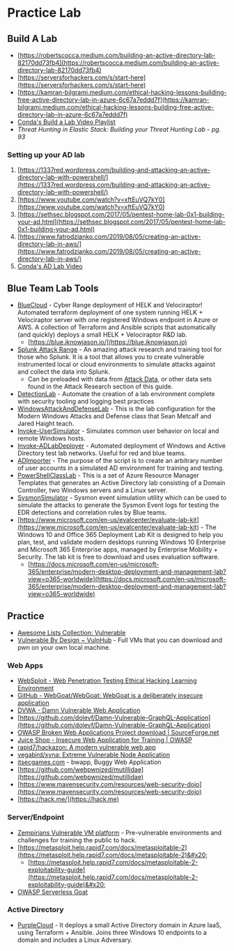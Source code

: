 # Practice Lab

## **Build A Lab**

* [https://robertscocca.medium.com/building-an-active-directory-lab-82170dd73fb4](https://robertscocca.medium.com/building-an-active-directory-lab-82170dd73fb4)
* [https://serversforhackers.com/s/start-here](https://serversforhackers.com/s/start-here)
* [https://kamran-bilgrami.medium.com/ethical-hacking-lessons-building-free-active-directory-lab-in-azure-6c67a7eddd7f](https://kamran-bilgrami.medium.com/ethical-hacking-lessons-building-free-active-directory-lab-in-azure-6c67a7eddd7f)
* [Conda's Build a Lab Video Playlist ](https://www.youtube.com/playlist?list=PLDrNMcTNhhYoEjHYs0ZBfcSE7Hw46BeTA)
* _Threat Hunting in Elastic Stack: Building your Threat Hunting Lab - pg. 93_

### Setting up your AD lab&#x20;

1. [https://1337red.wordpress.com/building-and-attacking-an-active-directory-lab-with-powershell/](https://1337red.wordpress.com/building-and-attacking-an-active-directory-lab-with-powershell/)
2. [https://www.youtube.com/watch?v=xftEuVQ7kY0](https://www.youtube.com/watch?v=xftEuVQ7kY0)
3. [https://sethsec.blogspot.com/2017/05/pentest-home-lab-0x1-building-your-ad.html](https://sethsec.blogspot.com/2017/05/pentest-home-lab-0x1-building-your-ad.html)
4. [https://www.fatrodzianko.com/2019/08/05/creating-an-active-directory-lab-in-aws/](https://www.fatrodzianko.com/2019/08/05/creating-an-active-directory-lab-in-aws/)
5. [Conda's AD Lab Video](https://www.youtube.com/watch?v=Bm3mihQNGI4\&list=PLDrNMcTNhhYqZj7WZt2GfNhBDqBnhW6AT\&index=2)

## Blue Team Lab Tools

* [BlueCloud](https://github.com/iknowjason/BlueCloud) - Cyber Range deployment of HELK and Velociraptor! Automated terraform deployment of one system running HELK + Velociraptor server with one registered Windows endpoint in Azure or AWS. A collection of Terraform and Ansible scripts that automatically (and quickly) deploys a small HELK + Velociraptor R\&D lab.
  * [https://blue.iknowjason.io/](https://blue.iknowjason.io)
* [Splunk Attack Range](https://github.com/splunk/attack\_range) - An amazing attack research and training tool for those who Splunk. It is a tool that allows you to create vulnerable instrumented local or cloud environments to simulate attacks against and collect the data into Splunk.&#x20;
  * Can be preloaded with data from [Attack Data](https://github.com/splunk/attack\_data), or other data sets found in the Attack Research section of this guide.
* [DetectionLab](https://github.com/clong/DetectionLab) -  Automate the creation of a lab environment complete with security tooling and logging best practices&#x20;
* [WindowsAttackAndDefenseLab](https://github.com/jaredhaight/WindowsAttackAndDefenseLab) - This is the lab configuration for the Modern Windows Attacks and Defense class that Sean Metcalf and Jared Haight teach.
* [Invoke-UserSimulator](https://github.com/ubeeri/Invoke-UserSimulator) - Simulates common user behavior on local and remote Windows hosts.&#x20;
* [Invoke-ADLabDeployer](https://github.com/outflanknl/Invoke-ADLabDeployer) - Automated deployment of Windows and Active Directory test lab networks. Useful for red and blue teams.&#x20;
* [ADImporter](https://github.com/curi0usJack/ADImporter) - The purpose of the script is to create an arbitrary number of user accounts in a simulated AD environment for training and testing.
* [PowerShellClassLab](https://github.com/jaredhaight/PowerShellClassLab) - This is a set of Azure Resource Manager Templates that generates an Active Directory lab consisting of a Domain Controller, two Windows servers and a Linux server.
* [SysmonSimulator](https://github.com/ScarredMonk/SysmonSimulator) - Sysmon event simulation utility which can be used to simulate the attacks to generate the Sysmon Event logs for testing the EDR detections and correlation rules by Blue teams.
* [https://www.microsoft.com/en-us/evalcenter/evaluate-lab-kit](https://www.microsoft.com/en-us/evalcenter/evaluate-lab-kit) - The Windows 10 and Office 365 Deployment Lab Kit is designed to help you plan, test, and validate modern desktops running Windows 10 Enterprise and Microsoft 365 Enterprise apps, managed by Enterprise Mobility + Security. The lab kit is free to download and uses evaluation software.
  * [https://docs.microsoft.com/en-us/microsoft-365/enterprise/modern-desktop-deployment-and-management-lab?view=o365-worldwide](https://docs.microsoft.com/en-us/microsoft-365/enterprise/modern-desktop-deployment-and-management-lab?view=o365-worldwide)

## Practice&#x20;

* [Awesome Lists Collection: Vulnerable](https://github.com/kaiiyer/awesome-vulnerable)
* [Vulnerable By Design \~ VulnHub](https://www.vulnhub.com) - Full VMs that you can download and pwn on your own local machine.

### Web Apps&#x20;

* [WebSploit - Web Penetration Testing Ethical Hacking Learning Environment](https://websploit.org)&#x20;
* [GitHub - WebGoat/WebGoat: WebGoat is a deliberately insecure application](https://github.com/WebGoat/WebGoat)&#x20;
* [DVWA - Damn Vulnerable Web Application](http://www.dvwa.co.uk)
* [https://github.com/dolevf/Damn-Vulnerable-GraphQL-Application](https://github.com/dolevf/Damn-Vulnerable-GraphQL-Application)
* [OWASP Broken Web Applications Project download | SourceForge.net](https://sourceforge.net/projects/owaspbwa/)&#x20;
* [Juice Shop - Insecure Web Application for Training | OWASP](https://owasp.org/www-project-juice-shop/)&#x20;
* [rapid7/hackazon: A modern vulnerable web app](https://github.com/rapid7/hackazon)&#x20;
* [vegabird/xvna: Extreme Vulnerable Node Application](https://github.com/vegabird/xvna)
* &#x20;[itsecgames.com](http://www.itsecgames.com) - bwapp, Buggy Web Application
* [https://github.com/webpwnized/mutillidae](https://github.com/webpwnized/mutillidae)
* [https://www.mavensecurity.com/resources/web-security-dojo](https://www.mavensecurity.com/resources/web-security-dojo)
* [https://hack.me/](https://hack.me)

### Server/Endpoint&#x20;

* [Zempirians Vulnerable VM platform](https://training.zempirians.com/start/here) - Pre-vulnerable environments and challenges for training the public to hack.
* [https://metasploit.help.rapid7.com/docs/metasploitable-2](https://metasploit.help.rapid7.com/docs/metasploitable-2)&#x20;
  * [https://metasploit.help.rapid7.com/docs/metasploitable-2-exploitability-guide](https://metasploit.help.rapid7.com/docs/metasploitable-2-exploitability-guide)&#x20;
* [OWASP Serverless Goat](https://owasp.org/www-project-serverless-goat/)

### Active Directory

* [PurpleCloud](https://github.com/iknowjason/PurpleCloud) - It deploys a small Active Directory domain in Azure IaaS, using Terraform + Ansible. Joins three Windows 10 endpoints to a domain and includes a Linux Adversary.
